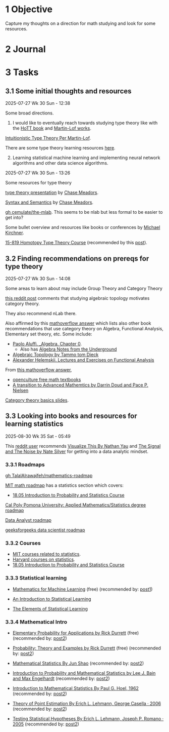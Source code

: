 # 1 Objective

Capture my thoughts on a direction for math studying and look for some resources.

# 2 Journal

# 3 Tasks

## 3.1 Some initial thoughts and resources

2025-07-27 Wk 30 Sun - 12:38

Some broad directions.

1. I would like to eventually reach towards studying type theory like with the [HoTT book](https://homotopytypetheory.org/book/) and [Martin-Lof works](https://github.com/michaelt/martin-lof).

[Intuitionistic Type Theory Per Martin-Lof](https://archive-pml.github.io/martin-lof/pdfs/Bibliopolis-Book-retypeset-1984.pdf).

There are some type theory learning resources [here](https://github.com/jozefg/learn-tt?tab=readme-ov-file).

2. Learning statistical machine learning and implementing neural network algorithms and other data science algorithms.

2025-07-27 Wk 30 Sun - 13:26

Some resources for type theory

[type theory presentation](https://math.colorado.edu/~chme3268/assets/documents/type-theory.pdf) by [Chase Meadors](https://math.colorado.edu/~chme3268/research/).

[Syntax and Semantics](https://math.colorado.edu/~chme3268/assets/documents/syntax-semantics.pdf) by [Chase Meadors](https://math.colorado.edu/~chme3268/research/).

[gh cemulate/the-mlab](https://github.com/cemulate/the-mlab?tab=readme-ov-file). This seems to be nlab but less formal to be easier to get into?

Some bullet overview and resources like books or conferences by [Michael Kirchner](https://kirchner.io/compendium/type-theory#mathematics).

[15-819 Homotopy Type Theory Course](https://www.cs.cmu.edu/~rwh/courses/hott/) (recommended by this [post](https://math.stackexchange.com/a/2438477)).

## 3.2 Finding recommendations on prereqs for type theory

2025-07-27 Wk 30 Sun - 14:08

Some areas to learn about may include Group Theory and Category Theory

[this reddit post](https://www.reddit.com/r/math/comments/nnpl0s/comment/gzx93si/) comments that studying algebraic topology motivates category theory.

They also recommend nLab there.

Also affirmed by this [mathoverflow answer](https://mathoverflow.net/a/389193) which lists also other book recommendations that use category theory on Algebra, Functional Analysis, Elementary set theory, etc. Some include:

* [Paolo Aluffi. \_Algebra. Chapter 0](https://www.amazon.com/Algebra-Chapter-0-Paolo-Aluffi/dp/147046571X).
  * Also has [Algebra Notes from the Underground](https://www.amazon.com/Algebra-Notes-Underground-Paolo-Aluffi/dp/1108958230)
* [Algebraic Topology by Tammo tom Dieck](https://www.amazon.com/Algebraic-Topology-Ems-Textbooks-Mathematics/dp/3037190485)
* [Alexander Helemskii. Lectures and Exercises on Functional Analysis](https://bookstore.ams.org/mmono-233/)

From [this mathoverflow answer](https://mathoverflow.net/a/389314),

* [openculture free math textbooks](https://www.openculture.com/free-math-textbooks)
* [A transition to Advanced Mathemtics by Darrin Doud and Pace P. Nielsen](https://mathdept.byu.edu/%7Epace/Transition_v104.pdf)

[Category theory basics slides](https://ethz.ch/content/dam/ethz/special-interest/mavt/dynamic-systems-n-control/idsc-dam/Research_Frazzoli/TuesdayTalks/category-theory-basics.pdf).

## 3.3 Looking into books and resources for learning statistics

2025-08-30 Wk 35 Sat - 05:49

This [reddit user](https://www.reddit.com/r/statistics/comments/yofikt/comment/ivhyx5e/?utm_source=share&utm_medium=web3x&utm_name=web3xcss&utm_term=1&utm_content=share_button) recommends [Visualize This By Nathan Yau](https://book.flowingdata.com/) and [The Signal and The Noise by Nate Silver](https://www.amazon.com/Signal-Noise-Many-Predictions-Fail-but/dp/0143125087) for getting into a data analytic mindset.

### 3.3.1 Roadmaps

[gh TalalAlrawajfeh/mathematics-roadmap](https://github.com/TalalAlrawajfeh/mathematics-roadmap)

[MIT math roadmap](https://math.mit.edu/academics/undergrad/roadmaps.php) has a statistics section which covers:

* [18.05 Introduction to Probability and Statistics Course](https://dspace.mit.edu/bitstream/handle/1721.1/153490/18-05-spring-2014/contents/index.htm?sequence=54)

[Cal Poly Pomona University: Applied Mathematics/Statistics degree roadmap](https://catalog.cpp.edu/preview_program.php?catoid=68&poid=18805&print)

[Data Analyst roadmap](https://roadmap.sh/data-analyst)

[geeksforgeeks data scientist roadmap](https://www.geeksforgeeks.org/blogs/data-scientist-roadmap/)

### 3.3.2 Courses

* [MIT courses related to statistics](http://statistics.mit.edu/classes.htm).
* [Harvard courses on statistics](https://pll.harvard.edu/subject/statistics).
* [18.05 Introduction to Probability and Statistics Course](https://dspace.mit.edu/bitstream/handle/1721.1/153490/18-05-spring-2014/contents/index.htm?sequence=54)

### 3.3.3 Statistical learning

* [Mathematics for Machine Learning](https://mml-book.com) (free) (recommended by: [post1](https://math.stackexchange.com/a/4545732))

* [An Introduction to Statistical Learning](https://www.statlearning.com/)

* [The Elements of Statistical Learning](https://link.springer.com/book/10.1007/978-0-387-84858-7)

### 3.3.4 Mathematical Intro

* [Elementary Probability for Applications by Rick Durrett](https://sites.math.duke.edu/~rtd/EP4A/EP4A.html) (free) (recommended by: [post2](https://math.stackexchange.com/a/4767192))

* [Probability: Theory and Examples by Rick Durrett](https://sites.math.duke.edu/~rtd/PTE/pte.html) (free) (recommended by: [post2](https://math.stackexchange.com/a/4767192))

* [Mathematical Statistics By Jun Shao](https://www.google.com/books/edition/Mathematical_Statistics/_bEPBwAAQBAJ) (recommended by: [post2](https://math.stackexchange.com/a/4767192))

* [Introduction to Probability and Mathematical Statistics by Lee J. Bain and Max Engelhardt](https://books.google.com.sa/books/about/Introduction_to_Probability_and_Mathemat.html) (recommended by: [post2](https://math.stackexchange.com/a/4767192))

* [Introduction to Mathematical Statistics By Paul G. Hoel, 1962](https://www.google.com/books/edition/Introduction_to_Mathematical_Statistics/eJZpAAAAMAAJ) (recommended by: [post2](https://math.stackexchange.com/a/4767192))

* [Theory of Point Estimation By Erich L. Lehmann, George Casella · 2006](https://www.google.com/books/edition/Theory_of_Point_Estimation/4f24CgAAQBAJ) (recommended by: [post2](https://math.stackexchange.com/a/4767192))

* [Testing Statistical Hypotheses By Erich L. Lehmann, Joseph P. Romano · 2005](https://www.google.com/books/edition/Testing_Statistical_Hypotheses/K6t5qn-SEp8C) (recommended by: [post2](https://math.stackexchange.com/a/4767192))
